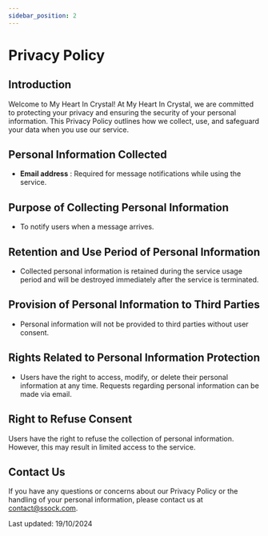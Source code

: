 ```yaml
---
sidebar_position: 2
---
```


# Privacy Policy

## Introduction

Welcome to My Heart In Crystal! At My Heart In Crystal, we are committed to protecting your privacy and ensuring the security of your personal information. This Privacy Policy outlines how we collect, use, and safeguard your data when you use our service.

## Personal Information Collected

- **Email address** : Required for message notifications while using the service.

## Purpose of Collecting Personal Information

- To notify users when a message arrives.

## Retention and Use Period of Personal Information

- Collected personal information is retained during the service usage period and will be destroyed immediately after the service is terminated.

## Provision of Personal Information to Third Parties

- Personal information will not be provided to third parties without user consent.

## Rights Related to Personal Information Protection

- Users have the right to access, modify, or delete their personal information at any time. Requests regarding personal information can be made via email.

## Right to Refuse Consent

Users have the right to refuse the collection of personal information. However, this may result in limited access to the service.

## Contact Us

If you have any questions or concerns about our Privacy Policy or the handling of your personal information, please contact us at [contact@ssock.com](mailto:ssock1103@gmail.com).

Last updated: 19/10/2024
